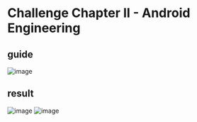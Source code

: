 # Challenge Chapter II - Android Engineering

## guide
![image](https://user-images.githubusercontent.com/70440045/185773066-464e3738-2c59-4aa4-94bf-c1fd2a81894b.png)

## result
![image](https://user-images.githubusercontent.com/70440045/185773260-4d6c4a6d-39f3-47f6-a72f-192331051bf8.png) ![image](https://user-images.githubusercontent.com/70440045/185773568-b3a18a63-b712-4a24-9e15-6e13175b8609.png)

